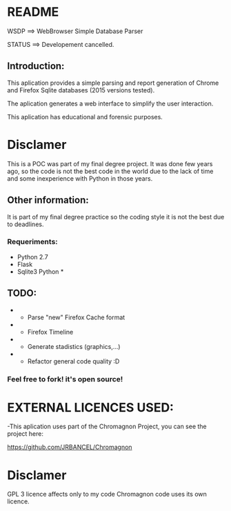 # README #

WSDP ==> WebBrowser Simple Database Parser

STATUS ==> Developement cancelled.

## Introduction: ##

This aplication provides a simple parsing and report generation of Chrome and Firefox Sqlite databases (2015 versions tested).

The aplication generates a web interface to simplify the user interaction.

This aplication has educational and forensic purposes.

# Disclamer #

This is a POC was part of my final degree project. It was done few years ago, so the code is not the best code in the world due to the lack of time and some inexperience with Python in those years.

## Other information: ##

It is part of my final degree practice so the coding style it is not the best due to deadlines.

### Requeriments: ###

* Python 2.7
* Flask
* Sqlite3 Python * 

## TODO: ##

* - Parse "new" Firefox Cache format
* - Firefox Timeline
* - Generate stadistics (graphics,...)
* - Refactor general code quality :D


### Feel free to fork! it's open source! ###


# EXTERNAL LICENCES USED: #

-This aplication uses part of the Chromagnon Project, you can see the project 
here:

https://github.com/JRBANCEL/Chromagnon

# Disclamer #

GPL 3 licence affects only to my code Chromagnon code uses its own licence.

